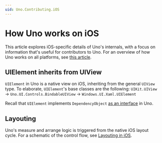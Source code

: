 ```yaml
---
uid: Uno.Contributing.iOS
---
```


# How Uno works on iOS

This article explores iOS-specific details of Uno's internals, with a focus on information that's useful for contributors to Uno. For an overview of how Uno works on all platforms, see [this article](uno-internals-overview.md).

## UIElement inherits from UIView

`UIElement` in Uno is a native view on iOS, inheriting from the general `UIView` type. To elaborate, `UIElement`'s base classes are the following:
`UIKit.UIView` → `Uno.UI.Controls.BindableUIView` → `Windows.UI.Xaml.UIElement`

Recall that `UIElement` implements `DependencyObject` [as an interface](uno-internals-overview.md) in Uno.

## Layouting

Uno's measure and arrange logic is triggered from the native iOS layout cycle. For a schematic of the control flow, see [Layouting in iOS](Uno-UI-Layouting-iOS.md).
